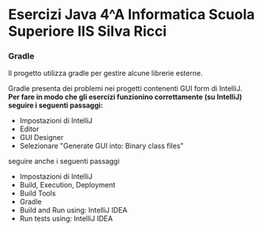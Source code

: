 # Esercizi Java 4^A Informatica Scuola Superiore IIS Silva Ricci

### Gradle
Il progetto utilizza gradle per gestire alcune librerie esterne.  

Gradle presenta dei problemi nei progetti contenenti GUI form di IntelliJ.  
**Per fare in modo che gli esercizi funzionino correttamente (su IntelliJ) seguire i seguenti passaggi:**  
- Impostazioni di IntelliJ
- Editor
- GUI Designer
- Selezionare "Generate GUI into: Binary class files"  

seguire anche i seguenti passaggi  

- Impostazioni di IntelliJ
- Build, Execution, Deployment
- Build Tools
- Gradle
- Build and Run using: IntelliJ IDEA
- Run tests using: IntelliJ IDEA